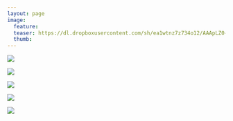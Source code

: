 ```yaml
---
layout: page
image:
  feature:
  teaser: https://dl.dropboxusercontent.com/sh/ea1wtnz7z734o12/AAApLZ0-FIJ9jI6rajpN7LI4a/luontokuvat/kes%C3%A4/3/DS20543-245px.jpg
  thumb:
---
```


[![](https://dl.dropboxusercontent.com/sh/ea1wtnz7z734o12/AABRnjomRol1_uR2uP4NIky1a/luontokuvat/kes%C3%A4/3/DS20557-800px.jpg)](https://dl.dropboxusercontent.com/sh/ea1wtnz7z734o12/AAAH-PmUiONVu4XhC3SjYTU5a/luontokuvat/kes%C3%A4/3/DS20557.jpg)

[![](https://dl.dropboxusercontent.com/sh/ea1wtnz7z734o12/AAD7S44iwMsC9iE6mIdHI4TZa/luontokuvat/kes%C3%A4/3/DS20559-800px.jpg)](https://dl.dropboxusercontent.com/sh/ea1wtnz7z734o12/AACTJPC2YAk1G_ijQWYppKBca/luontokuvat/kes%C3%A4/3/DS20559.jpg)

[![](https://dl.dropboxusercontent.com/sh/ea1wtnz7z734o12/AACuMDMaP-az1ijdOe9xj8MZa/luontokuvat/kes%C3%A4/3/DS20537-800px.jpg)](https://dl.dropboxusercontent.com/sh/ea1wtnz7z734o12/AACfTd1FQM32y1Z2m6LIN2Q4a/luontokuvat/kes%C3%A4/3/DS20537.jpg)

[![](https://dl.dropboxusercontent.com/sh/ea1wtnz7z734o12/AAAEWvlWt4TcLjXqtivpKVGva/luontokuvat/kes%C3%A4/3/DS20543-800px.jpg)](https://dl.dropboxusercontent.com/sh/ea1wtnz7z734o12/AAAP4XIFO3bUC0wINb38ZMt6a/luontokuvat/kes%C3%A4/3/DS20543.jpg)

[![](https://dl.dropboxusercontent.com/sh/ea1wtnz7z734o12/AACzcwtjya12tdeewLIq9Pvqa/luontokuvat/kes%C3%A4/3/DS20545-800px.jpg)](https://dl.dropboxusercontent.com/sh/ea1wtnz7z734o12/AADvcGKQ-Akh4JXYTwcAoW5ma/luontokuvat/kes%C3%A4/3/DS20545.jpg)
